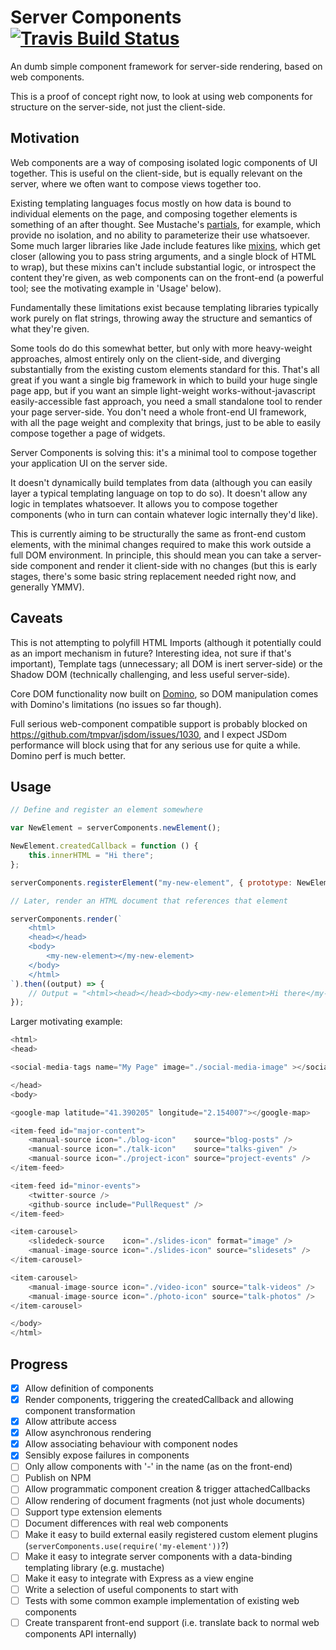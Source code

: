 # Server Components [![Travis Build Status](https://img.shields.io/travis/pimterry/server-components.svg)](https://travis-ci.org/pimterry/server-components)

An dumb simple component framework for server-side rendering, based on web components.

This is a proof of concept right now, to look at using web components for structure on the server-side, not just the client-side.

## Motivation

Web components are a way of composing isolated logic components of UI together. This is useful on the client-side, but is equally
relevant on the server, where we often want to compose views together too.

Existing templating languages focus mostly on how data is bound to individual elements on the page, and composing together
elements is something of an after thought. See Mustache's [partials](https://mustache.github.io/mustache.5.html#Partials),
for example, which provide no isolation, and no ability to parameterize their use whatsoever. Some much larger libraries like
Jade include features like [mixins](http://jade-lang.com/reference/mixins/), which get closer (allowing you to pass string
arguments, and a single block of HTML to wrap), but these mixins can't include substantial logic, or introspect the content
they're given, as web components can on the front-end (a powerful tool; see the motivating example in 'Usage' below).

Fundamentally these limitations exist because templating libraries typically work purely on flat strings, throwing away
the structure and semantics of what they're given.

Some tools do do this somewhat better, but only with more heavy-weight approaches, almost entirely only on the client-side,
and diverging substantially from the existing custom elements standard for this. That's all great if you want a single big
framework in which to build your huge single page app, but if you want an simple light-weight works-without-javascript
easily-accessible fast approach, you need a small standalone tool to render your page server-side. You don't need a whole
front-end UI framework, with all the page weight and complexity that brings, just to be able to easily compose together
a page of widgets.

Server Components is solving this: it's a minimal tool to compose together your application UI on the server side.

It doesn't dynamically build templates from data (although you can easily layer a typical templating language on top to do so). It
doesn't allow any logic in templates whatsoever. It allows you to compose together components (who in turn can contain whatever
logic internally they'd like).

This is currently aiming to be structurally the same as front-end custom elements, with the minimal changes required
to make this work outside a full DOM environment. In principle, this should mean you can take a server-side component and
render it client-side with no changes (but this is early stages, there's some basic string replacement needed right now,
and generally YMMV).

## Caveats

This is not attempting to polyfill HTML Imports (although it potentially could as an import mechanism in future? Interesting
idea, not sure if that's important), Template tags (unnecessary; all DOM is inert server-side) or the Shadow DOM (technically
challenging, and less useful server-side).

Core DOM functionality now built on [Domino](https://github.com/fgnass/domino), so DOM manipulation comes with Domino's
limitations (no issues so far though).

Full serious web-component compatible support is probably blocked on https://github.com/tmpvar/jsdom/issues/1030, and I
expect JSDom performance will block using that for any serious use for quite a while. Domino perf is much better.

## Usage

```javascript
// Define and register an element somewhere

var NewElement = serverComponents.newElement();

NewElement.createdCallback = function () {
    this.innerHTML = "Hi there";
};

serverComponents.registerElement("my-new-element", { prototype: NewElement });

// Later, render an HTML document that references that element

serverComponents.render(`
    <html>
    <head></head>
    <body>
        <my-new-element></my-new-element>
    </body>
    </html>
`).then((output) => {
    // Output = "<html><head></head><body><my-new-element>Hi there</my-new-element></body></html>"
});
```

Larger motivating example:

```javascript
<html>
<head>

<social-media-tags name="My Page" image="./social-media-image" ></social-media-tags>

</head>
<body>

<google-map latitude="41.390205" longitude="2.154007"></google-map>

<item-feed id="major-content">
    <manual-source icon="./blog-icon"    source="blog-posts" />
    <manual-source icon="./talk-icon"    source="talks-given" />
    <manual-source icon="./project-icon" source="project-events" />
</item-feed>

<item-feed id="minor-events">
    <twitter-source />
    <github-source include="PullRequest" />
</item-feed>

<item-carousel>
    <slidedeck-source    icon="./slides-icon" format="image" />
    <manual-image-source icon="./slides-icon" source="slidesets" />
</item-carousel>

<item-carousel>
    <manual-image-source icon="./video-icon" source="talk-videos" />
    <manual-image-source icon="./photo-icon" source="talk-photos" />
</item-carousel>

</body>
</html>
```

## Progress

- [x] Allow definition of components
- [x] Render components, triggering the createdCallback and allowing component transformation
- [x] Allow attribute access
- [x] Allow asynchronous rendering
- [x] Allow associating behaviour with component nodes
- [x] Sensibly expose failures in components
- [ ] Only allow components with '-' in the name (as on the front-end)
- [ ] Publish on NPM
- [ ] Allow programmatic component creation & trigger attachedCallbacks
- [ ] Allow rendering of document fragments (not just whole documents)
- [ ] Support type extension elements
- [ ] Document differences with real web components
- [ ] Make it easy to build external easily registered custom element plugins (`serverComponents.use(require('my-element'))`?)
- [ ] Make it easy to integrate server components with a data-binding templating library (e.g. mustache)
- [ ] Make it easy to integrate with Express as a view engine
- [ ] Write a selection of useful components to start with
- [ ] Tests with some common example implementation of existing web components
- [ ] Create transparent front-end support (i.e. translate back to normal web components API internally)